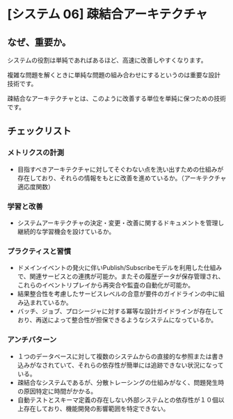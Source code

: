 
# [システム 06] 疎結合アーキテクチャ 

## なぜ、重要か。
システムの役割は単純であればあるほど、高速に改善しやすくなります。

複雑な問題を解くときに単純な問題の組み合わせにするというのは重要な設計技術です。

疎結合なアーキテクチャとは、このように改善する単位を単純に保つための技術です。

## チェックリスト 

### メトリクスの計測
+ 目指すべきアーキテクチャに対してそぐわない点を洗い出すための仕組みが存在しており、それらの情報をもとに改善を進めているか。（アーキテクチャ適応度関数）

### 学習と改善
+ システムアーキテクチャの決定・変更・改善に関するドキュメントを管理し継続的な学習機会を設けているか。

### プラクティスと習慣
+ ドメインイベントの発火に伴いPublish/Subscribeモデルを利用した仕組みで、関連サービスとの連携が可能か。またその履歴データが保存管理され、これらのイベントリプレイから再突合や監査の自動化が可能か。
+ 結果整合性を考慮したサービスレベルの合意が要件のガイドラインの中に組み込まれているか。
+ バッチ、ジョブ、プロシージャに対する冪等な設計ガイドラインが存在しており、再送によって整合性が担保できるようなシステムになっているか。

### アンチパターン
+ １つのデータベースに対して複数のシステムからの直接的な参照または書き込みがなされていて、それらの依存性が簡単には追跡できない状況になっている。
+ 疎結合なシステムであるが、分散トレーシングの仕組みがなく、問題発生時の原因特定に時間がかかる。
+ 自動テストとスキーマ定義の存在しない外部システムとの依存性が１０個以上存在しており、機能開発の影響範囲を特定できない。
            